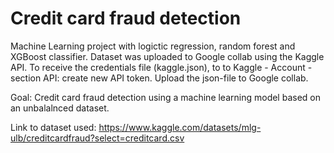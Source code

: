 # Credit card fraud detection

Machine Learning project with logictic regression, random forest and XGBoost classifier. Dataset was uploaded to Google collab using the Kaggle API. To receive the credentials file (kaggle.json), to to Kaggle - Account - section API: create new API token. Upload the json-file to Google collab. 

Goal: Credit card fraud detection using a machine learning model based on an unbalalnced dataset.

Link to dataset used: https://www.kaggle.com/datasets/mlg-ulb/creditcardfraud?select=creditcard.csv 


